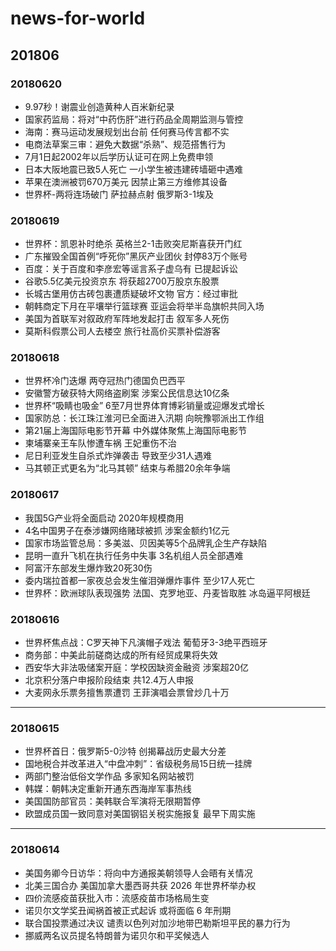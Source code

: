 # news-for-world

## 201806

### 20180620
- 9.97秒！谢震业创造黄种人百米新纪录
- 国家药监局：将对“中药伤肝”进行药品全周期监测与管控
- 海南：赛马运动发展规划出台前 任何赛马传言都不实
- 电商法草案三审：避免大数据“杀熟”、规范搭售行为
- 7月1日起2002年以后学历认证可在网上免费申领
- 日本大阪地震已致5人死亡 一小学生被违建砖墙砸中遇难
- 苹果在澳洲被罚670万美元 因禁止第三方维修其设备
- 世界杯-两将连场破门 萨拉赫点射 俄罗斯3-1埃及

### 20180619
- 世界杯：凯恩补时绝杀 英格兰2-1击败突尼斯喜获开门红
- 广东摧毁全国首例“呼死你”黑灰产业团伙 封停83万个账号
- 百度：关于百度和李彦宏等谣言系子虚乌有 已提起诉讼
- 谷歌5.5亿美元投资京东 将获超2700万股京东股票
- 长城古堡用仿古砖包裹遭质疑破坏文物 官方：经过审批
- 朝韩商定下月在平壤举行篮球赛 亚运会将举半岛旗帜共同入场
- 美国为首联军对叙政府军阵地发起打击 叙军多人死伤
- 莫斯科假票公司人去楼空 旅行社高价买票补偿游客

### 20180618
- 世界杯冷门迭爆 两夺冠热门德国负巴西平
- 安徽警方破获特大网络盗刷案 涉案公民信息达10亿条
- 世界杯“吸睛也吸金” 6至7月世界体育博彩销量或迎爆发式增长
- 国家防总：长江珠江淮河已全面进入汛期 向皖豫鄂派出工作组
- 第21届上海国际电影节开幕 中外媒体聚焦上海国际电影节
- 柬埔寨亲王车队惨遭车祸 王妃重伤不治
- 尼日利亚发生自杀式炸弹袭击 导致至少31人遇难
- 马其顿正式更名为“北马其顿” 结束与希腊20余年争端

### 20180617
- 我国5G产业将全面启动 2020年规模商用
- 4名中国男子在泰涉嫌网络赌球被抓 涉案金额约1亿元
- 国家市场监管总局：多美滋、贝因美等5个品牌乳企生产存缺陷
- 昆明一直升飞机在执行任务中失事 3名机组人员全部遇难
- 阿富汗东部发生爆炸致20死30伤
- 委内瑞拉首都一家夜总会发生催泪弹爆炸事件 至少17人死亡
- 世界杯：欧洲球队表现强势 法国、克罗地亚、丹麦皆取胜 冰岛逼平阿根廷

### 20180616
- 世界杯焦点战：C罗天神下凡演帽子戏法 葡萄牙3-3绝平西班牙
- 商务部：中美此前磋商达成的所有经贸成果将失效
- 西安华大非法吸储案开庭：学校因缺资金融资 涉案超20亿
- 北京积分落户申报阶段结束 共12.4万人申报
- 大麦网永乐票务擅售票遭罚 王菲演唱会票曾炒几十万
---
### 20180615
- 世界杯首日：俄罗斯5-0沙特 创揭幕战历史最大分差
- 国地税合并改革进入“中盘冲刺”：省级税务局15日统一挂牌
- 两部门整治低俗文学作品 多家知名网站被罚
- 韩媒：朝韩决定重新开通东西海岸军事热线
- 美国国防部官员：美韩联合军演将无限期暂停
- 欧盟成员国一致同意对美国钢铝关税实施报复 最早下周实施
---
### 20180614
- 美国务卿今日访华：将向中方通报美朝领导人会晤有关情况
- 北美三国合办 美国加拿大墨西哥共获 2026 年世界杯举办权
- 四价流感疫苗获批入市：流感疫苗市场格局生变
- 诺贝尔文学奖丑闻祸首被正式起诉 或将面临 6 年刑期
- 联合国投票通过决议 谴责以色列对加沙地带巴勒斯坦平民的暴力行为
- 挪威两名议员提名特朗普为诺贝尔和平奖候选人
